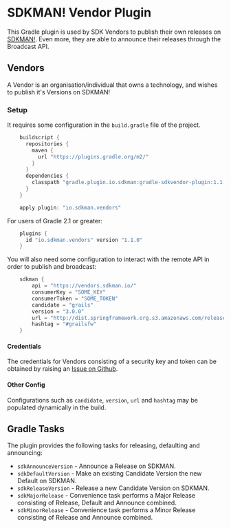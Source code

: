 # SDKMAN! Vendor Plugin

This Gradle plugin is used by SDK Vendors to publish their own releases on [SDKMAN!](http://sdkman.io). Even more, they are able to announce their releases through the Broadcast API.

## Vendors

A Vendor is an organisation/individual that owns a technology, and wishes to publish it's Versions on SDKMAN!

### Setup
It requires some configuration in the ```build.gradle``` file of the project.
```groovy
	buildscript {
	  repositories {
		maven {
		  url "https://plugins.gradle.org/m2/"
		}
	  }
	  dependencies {
		classpath "gradle.plugin.io.sdkman:gradle-sdkvendor-plugin:1.1.1"
	  }
	}

	apply plugin: "io.sdkman.vendors"
```
For users of Gradle 2.1 or greater:
```groovy
	plugins {
	  id "io.sdkman.vendors" version "1.1.0"
	}
```
You will also need some configuration to interact with the remote API in order to publish and broadcast:
```groovy
	sdkman {
		api = "https://vendors.sdkman.io/"
		consumerKey = "SOME_KEY"
		consumerToken = "SOME_TOKEN"
		candidate = "grails"
		version = "3.0.0"
		url = "http://dist.springframework.org.s3.amazonaws.com/release/GRAILS/grails-3.0.0.zip"
		hashtag = "#grailsfw"
	}

```
#### Credentials

The credentials for Vendors consisting of a security key and token can be obtained by raising an [Issue on Github](https://github.com/sdkman/sdkman-vendor-gradle-plugin).

#### Other Config

Configurations such as `candidate`, `version`, `url` and `hashtag` may be populated dynamically in the build.

## Gradle Tasks

The plugin provides the following tasks for releasing, defaulting and announcing:

 - `sdkAnnounceVersion` - Announce a Release on SDKMAN.
 - `sdkDefaultVersion` - Make an existing Candidate Version the new Default on SDKMAN.
 - `sdkReleaseVersion` - Release a new Candidate Version on SDKMAN.
 - `sdkMajorRelease` - Convenience task performs a Major Release consisting of Release, Default and Announce combined.
 - `sdkMinorRelease` - Convenience task performs a Minor Release consisting of Release and Announce combined.
